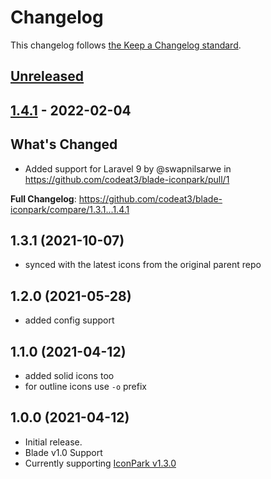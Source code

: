 # Changelog

This changelog follows [the Keep a Changelog standard](https://keepachangelog.com).

## [Unreleased](https://github.com/codeat3/blade-iconpark/compare/1.4.1...HEAD)

## [1.4.1](https://github.com/codeat3/blade-iconpark/compare/1.3.1...1.4.1) - 2022-02-04

## What's Changed

- Added support for Laravel 9 by @swapnilsarwe in https://github.com/codeat3/blade-iconpark/pull/1

**Full Changelog**: https://github.com/codeat3/blade-iconpark/compare/1.3.1...1.4.1

## 1.3.1 (2021-10-07)

- synced with the latest icons from the original parent repo

## 1.2.0 (2021-05-28)

- added config support

## 1.1.0 (2021-04-12)

- added solid icons too
- for outline icons use `-o` prefix

## 1.0.0 (2021-04-12)

- Initial release.
- Blade v1.0 Support
- Currently supporting [IconPark v1.3.0](https://github.com/bytedance/IconPark/releases/tag/v1.3.0)
